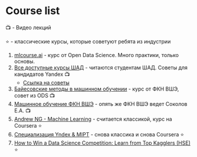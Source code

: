# Course list

:tv: - Видео лекций

 :star: - классические курсы, которые советуют ребята из индустрии

1. [mlcourse.ai](mlcourse.ai) - курс от Open Data Science. Много практики, только основы.
2. [Все доступные курсы ШАД](https://yandexdataschool.ru/edu-process/courses) - читаются студентам ШАД. Советы для кандидатов Yandex :tv:
   - [Ссылка на советы](https://yandex.ru/jobs/ya-interview/#mldev)
3. [Байесовские методы в машинном обучении](https://www.youtube.com/watch?v=Ejsr3S79gcQ&list=PLEqoHzpnmTfCiJpMPccTWXD9DB4ERQkyw) - курс от ФКН ВШЭ, совет из ODS :tv:
4. [Машинное обучение ФКН ВШЭ](https://www.youtube.com/watch?v=OBG6EUSRC9g&list=PLEqoHzpnmTfDwuwrFHWVHdr1-qJsfqCUX) - опять же ФКН ВШЭ ведет Соколов Е.А. :tv:
5. [Andrew NG - Machine Learning](https://www.coursera.org/learn/machine-learning) - считается классикой, курс на Coursera :star:
6. [Специализация Yndex & MIPT](https://www.coursera.org/specializations/machine-learning-data-analysis) - снова классика и снова Coursera :star:
7. [How to Win a Data Science Competition: Learn from Top Kagglers (HSE)](https://www.coursera.org/learn/competitive-data-science/) :star:

 
